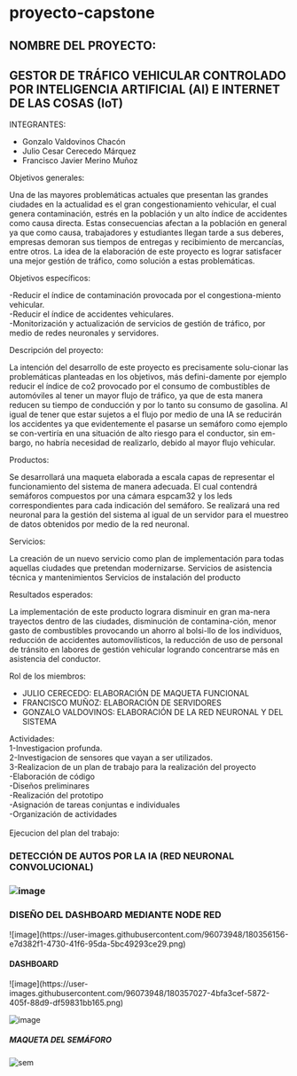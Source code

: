 # proyecto-capstone

<h2>NOMBRE DEL PROYECTO:</h2>
<h2>GESTOR DE TRÁFICO VEHICULAR CONTROLADO POR INTELIGENCIA ARTIFICIAL (AI) E INTERNET DE LAS COSAS (IoT)</h2>

INTEGRANTES:

<ul>
<li>Gonzalo Valdovinos Chacón</li>
<li>Julio Cesar Cerecedo Márquez</li>
<li>Francisco Javier Merino Muñoz</li>
</ul>

Objetivos generales:
<p>  
Una de las mayores problemáticas actuales que presentan las grandes ciudades en la actualidad es el gran congestionamiento vehicular, el cual genera contaminación, estrés en la población y un alto índice de accidentes como causa directa. Estas consecuencias afectan a la población en general ya que como causa, trabajadores y estudiantes llegan tarde a sus deberes, empresas demoran sus tiempos de entregas y recibimiento de mercancías, entre otros. La idea de la elaboración de este proyecto es lograr satisfacer una mejor gestión de tráfico, como solución a estas problemáticas.
</p>
Objetivos específicos:
 <p>
-Reducir el índice de contaminación provocada por el congestiona-miento vehicular.</br>
-Reducir el índice de accidentes vehiculares.</br>
-Monitorización y actualización de servicios de gestión de tráfico, por medio de redes neuronales y servidores.</br>
</p>
Descripción del proyecto:
<p>
La intención del desarrollo de este proyecto es precisamente solu-cionar las problemáticas planteadas en los objetivos, más defini-damente por ejemplo reducir el índice de co2 provocado por el consumo de combustibles de automóviles al tener un mayor flujo de tráfico, ya que de esta manera reducen su tiempo de conducción y por lo tanto su consumo de gasolina. Al igual de tener que estar sujetos a el flujo por medio de una IA se reducirán los accidentes ya que evidentemente el pasarse un semáforo como ejemplo se con-vertiría en una situación de alto riesgo para el conductor, sin em-bargo, no habría necesidad de realizarlo, debido al mayor flujo vehicular.
</p>
Productos:
<p>
Se desarrollará una maqueta elaborada a escala capas de representar el funcionamiento del sistema de manera adecuada. El cual contendrá semáforos compuestos por una cámara espcam32 y los leds correspondientes para cada indicación del semáforo. Se realizará una red neuronal para la gestión del sistema al igual de un servidor para el muestreo de datos obtenidos por medio de la red neuronal.
</p>
Servicios:
<p>
La creación de un nuevo servicio como plan de implementación para todas aquellas ciudades que pretendan modernizarse.
Servicios de asistencia técnica y mantenimientos
Servicios de instalación del producto
</p>
Resultados esperados:
<p>
La implementación de este producto lograra disminuir en gran ma-nera trayectos dentro de las ciudades, disminución de contamina-ción, menor gasto de combustibles provocando un ahorro al bolsi-llo de los individuos, reducción de accidentes automovilísticos, la reducción de uso de personal de tránsito en labores de gestión vehicular logrando concentrarse más en asistencia del conductor.
</p>
Rol de los miembros:
<ul>
<li>JULIO CERECEDO: ELABORACIÓN DE MAQUETA FUNCIONAL</li>
<li>FRANCISCO MUÑOZ: ELABORACIÓN DE SERVIDORES</li>
<li>GONZALO VALDOVINOS: ELABORACIÓN DE LA RED NEURONAL Y DEL SISTEMA</li>
</ul>
  
Actividades:
</br>
1-Investigacion profunda. </br>
2-Investigacion de sensores que vayan a ser utilizados.</br>
3-Realizacion de un plan de trabajo para la realización del proyecto</br>
-Elaboración de código</br>
-Diseños preliminares</br>
-Realización del prototipo</br>
-Asignación de tareas conjuntas e individuales</br>
-Organización de actividades</br>
</br>
Ejecucion del plan del trabajo:

<h3>DETECCIÓN DE AUTOS POR LA IA (RED NEURONAL CONVOLUCIONAL)<h3>

![image](https://user-images.githubusercontent.com/96073948/180354308-c6781fd9-9cb6-4912-8069-2af2dd9747b4.png)

<h3>DISEÑO DEL DASHBOARD MEDIANTE NODE RED</h3>
![image](https://user-images.githubusercontent.com/96073948/180356156-e7d382f1-4730-41f6-95da-5bc49293ce29.png)

<h4>DASHBOARD</h4>
![image](https://user-images.githubusercontent.com/96073948/180357027-4bfa3cef-5872-405f-88d9-df59831bb165.png)

![image](https://user-images.githubusercontent.com/96073948/180354766-3bb538cb-beb9-4638-8631-fd1f1f3d0052.png)

<h5>MAQUETA DEL SEMÁFORO</h3>

![sem](https://user-images.githubusercontent.com/96073948/180356620-e9f79e6a-9535-40cc-8970-2cdd7ee5f14e.png)


